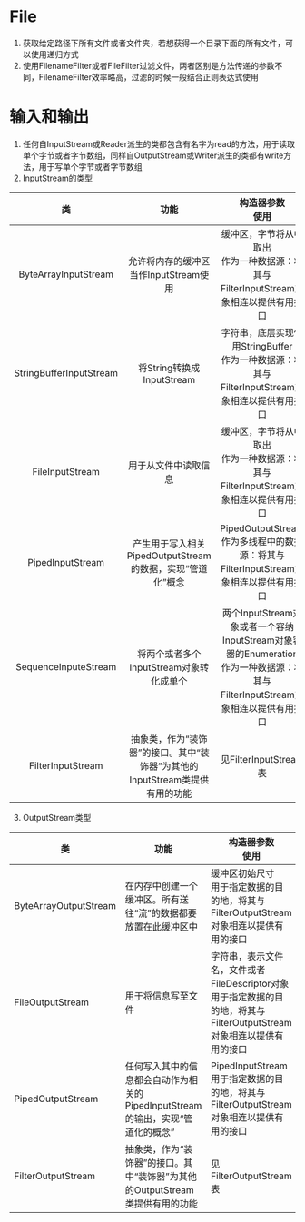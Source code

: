 # File
1. 获取给定路径下所有文件或者文件夹，若想获得一个目录下面的所有文件，可以使用递归方式
2. 使用FilenameFilter或者FileFilter过滤文件，两者区别是方法传递的参数不同，FilenameFilter效率略高，过滤的时候一般结合正则表达式使用

# 输入和输出
1. 任何自InputStream或Reader派生的类都包含有名字为read的方法，用于读取单个字节或者字节数组，同样自OutputStream或Writer派生的类都有write方法，用于写单个字节或者字节数组
2. InputStream的类型

|            类            |                    功能                    |               构造器参数<br>使用                |
| :---------------------: | :--------------------------------------: | :--------------------------------------: |
|  ByteArrayInputStream   |         允许将内存的缓冲区当作InputStream使用         | 缓冲区，字节将从中取出 <br>作为一种数据源：将其与FilterInputStream对象相连以提供有用接口 |
| StringBufferInputStream |          将String转换成InputStream           | 字符串，底层实现使用StringBuffer <br>作为一种数据源：将其与FilterInputStream对象相连以提供有用接口 |
|     FileInputStream     |                用于从文件中读取信息                | 缓冲区，字节将从中取出<br>作为一种数据源：将其与FilterInputStream对象相连以提供有用接口 |
|    PipedInputStream     |  产生用于写入相关PipedOutputStream的数据，实现“管道化”概念  | PipedOutputStream<br>作为多线程中的数据源：将其与FilterInputStream对象相连以提供有用接口 |
|  SequenceInputeStream   |        将两个或者多个InputStream对象转化成单个         | 两个InputStream对象或者一个容纳InputStream对象容器的Enumeration<br>作为一种数据源：将其与FilterInputStream对象相连以提供有用接口 |
|    FilterInputStream    | 抽象类，作为“装饰器”的接口。其中“装饰器”为其他的InputStream类提供有用的功能 |           见FilterInputStream表            |

3. OutputStream类型

| 类                     | 功能                                       | 构造器参数<br>使用                              |
| --------------------- | ---------------------------------------- | ---------------------------------------- |
| ByteArrayOutputStream | 在内存中创建一个缓冲区。所有送往“流”的数据都要放置在此缓冲区中         | 缓冲区初始尺寸<br>用于指定数据的目的地，将其与FilterOutputStream对象相连以提供有用的接口 |
| FileOutputStream      | 用于将信息写至文件                                | 字符串，表示文件名，文件或者FileDescriptor对象<br>用于指定数据的目的地，将其与FilterOutputStream对象相连以提供有用的接口 |
| PipedOutputStream     | 任何写入其中的信息都会自动作为相关的PipedInputStream的输出，实现“管道化的概念” | PipedInputStream<br>用于指定数据的目的地，将其与FilterOutputStream对象相连以提供有用的接口 |
| FilterOutputStream    | 抽象类，作为“装饰器”的接口。其中“装饰器”为其他的OutputStream类提供有用的功能 | 见FilterOutputStream表                     |